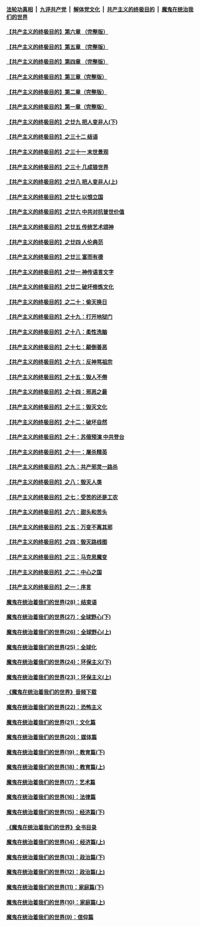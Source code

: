 ####  [法轮功真相](../../../../basic/blob/master/README.md?t=04301401) &nbsp;|&nbsp; [九评共产党](../../../../9ping.md/blob/master/README.md?t=04301401) &nbsp;|&nbsp; [解体党文化](../../../../jtdwh.md/blob/master/README.md?t=04301401)  &nbsp;|&nbsp; [共产主义的终极目的](../../../../gczydzjmd.md/blob/master/README.md?t=04301401) &nbsp;|&nbsp; [魔鬼在统治我们的世界](../../../../mgztzwmdsj.md/blob/master/README.md?t=04301401) 

#### [【共产主义的终极目的】第六章 （完整版）](../pages/nsc422/n11428913.md?t=04301401) 

#### [【共产主义的终极目的】第五章 （完整版）](../pages/nsc422/n11428912.md?t=04301401) 

#### [【共产主义的终极目的】第四章 （完整版）](../pages/nsc422/n11428907.md?t=04301401) 

#### [【共产主义的终极目的】第三章（完整版）](../pages/nsc422/n11428848.md?t=04301401) 

#### [【共产主义的终极目的】第二章（完整版）](../pages/nsc422/n11428831.md?t=04301401) 

#### [【共产主义的终极目的】第一章（完整版）](../pages/nsc422/n11417651.md?t=04301401) 

#### [【共产主义的终极目的】之廿九 把人变非人(下)](../pages/nsc422/n11344140.md?t=04301401) 

#### [【共产主义的终极目的】之三十二 结语](../pages/nsc422/n11360535.md?t=04301401) 

#### [【共产主义的终极目的】之三十一 末世景观](../pages/nsc422/n11351129.md?t=04301401) 

#### [【共产主义的终极目的】之三十 几成狼世界](../pages/nsc422/n11348280.md?t=04301401) 

#### [【共产主义的终极目的】之廿八 把人变非人(上)](../pages/nsc422/n11340492.md?t=04301401) 

#### [【共产主义的终极目的】之廿七 以恨立国](../pages/nsc422/n11336944.md?t=04301401) 

#### [【共产主义的终极目的】之廿六 中共对抗普世价值](../pages/nsc422/n11324785.md?t=04301401) 

#### [【共产主义的终极目的】之廿五 传统艺术颂神](../pages/nsc422/n11296396.md?t=04301401) 

#### [【共产主义的终极目的】之廿四 人伦典范](../pages/nsc422/n11296397.md?t=04301401) 

#### [【共产主义的终极目的】之廿三 富而有德](../pages/nsc422/n11283598.md?t=04301401) 

#### [【共产主义的终极目的】之廿一 神传语言文字](../pages/nsc422/n11263265.md?t=04301401) 

#### [【共产主义的终极目的】之廿二 破坏修炼文化](../pages/nsc422/n11245728.md?t=04301401) 

#### [【共产主义的终极目的】之二十：偷天换日](../pages/nsc422/n11238846.md?t=04301401) 

#### [【共产主义的终极目的】之十九：打开地狱门](../pages/nsc422/n11206376.md?t=04301401) 

#### [【共产主义的终极目的】之十八：柔性洗脑](../pages/nsc422/n11199994.md?t=04301401) 

#### [【共产主义的终极目的】之十七：颠倒善恶](../pages/nsc422/n11179782.md?t=04301401) 

#### [【共产主义的终极目的】之十六：反神骂祖宗](../pages/nsc422/n11166798.md?t=04301401) 

#### [【共产主义的终极目的】之十五：毁人不倦](../pages/nsc422/n11166792.md?t=04301401) 

#### [【共产主义的终极目的】之十四：邪恶之最](../pages/nsc422/n11150249.md?t=04301401) 

#### [【共产主义的终极目的】之十三：毁灭文化](../pages/nsc422/n11135227.md?t=04301401) 

#### [【共产主义的终极目的】之十二：破坏自然](../pages/nsc422/n11135214.md?t=04301401) 

#### [【共产主义的终极目的】之十：苏俄预演 中共登台](../pages/nsc422/n11118424.md?t=04301401) 

#### [【共产主义的终极目的】之十一：屠杀精英](../pages/nsc422/n11118442.md?t=04301401) 

#### [【共产主义的终极目的】之九：共产邪灵一路杀](../pages/nsc422/n11114139.md?t=04301401) 

#### [【共产主义的终极目的】之八：毁灭人类](../pages/nsc422/n11108503.md?t=04301401) 

#### [【共产主义的终极目的】之七：受苦的还是工农](../pages/nsc422/n11101809.md?t=04301401) 

#### [【共产主义的终极目的】之六：甜头和苦头](../pages/nsc422/n11096971.md?t=04301401) 

#### [【共产主义的终极目的】之五：万变不离其邪](../pages/nsc422/n11091285.md?t=04301401) 

#### [【共产主义的终极目的】之四：毁灭路线图](../pages/nsc422/n11086284.md?t=04301401) 

#### [【共产主义的终极目的】之三：马克思魔变](../pages/nsc422/n11061941.md?t=04301401) 

#### [【共产主义的终极目的】之二：中心之国](../pages/nsc422/n11047728.md?t=04301401) 

#### [【共产主义的终极目的】之一：序言](../pages/nsc422/n11086077.md?t=04301401) 

#### [魔鬼在统治着我们的世界(28)：结束语](../pages/nsc422/n10936246.md?t=04301401) 

#### [魔鬼在统治着我们的世界(27)：全球野心(下)](../pages/nsc422/n10928319.md?t=04301401) 

#### [魔鬼在统治着我们的世界(26)：全球野心(上)](../pages/nsc422/n10900318.md?t=04301401) 

#### [魔鬼在统治着我们的世界(25)：全球化](../pages/nsc422/n10788205.md?t=04301401) 

#### [魔鬼在统治着我们的世界(24)：环保主义(下)](../pages/nsc422/n10695307.md?t=04301401) 

#### [魔鬼在统治着我们的世界(23)：环保主义(上)](../pages/nsc422/n10688613.md?t=04301401) 

#### [《魔鬼在统治着我们的世界》音频下载](../pages/nsc422/n10635553.md?t=04301401) 

#### [魔鬼在统治着我们的世界(22)：恐怖主义](../pages/nsc422/n10614727.md?t=04301401) 

#### [魔鬼在统治着我们的世界(21)：文化篇](../pages/nsc422/n10597706.md?t=04301401) 

#### [魔鬼在统治着我们的世界(20)：媒体篇](../pages/nsc422/n10586579.md?t=04301401) 

#### [魔鬼在统治着我们的世界(19)：教育篇(下)](../pages/nsc422/n10564808.md?t=04301401) 

#### [魔鬼在统治着我们的世界(18)：教育篇(上)](../pages/nsc422/n10526970.md?t=04301401) 

#### [魔鬼在统治着我们的世界(17)：艺术篇](../pages/nsc422/n10499093.md?t=04301401) 

#### [魔鬼在统治着我们的世界(16)：法律篇](../pages/nsc422/n10485969.md?t=04301401) 

#### [魔鬼在统治着我们的世界(15)：经济篇(下)](../pages/nsc422/n10469975.md?t=04301401) 

#### [《魔鬼在统治着我们的世界》全书目录](../pages/nsc422/n10464261.md?t=04301401) 

#### [魔鬼在统治着我们的世界(14)：经济篇(上)](../pages/nsc422/n10457370.md?t=04301401) 

#### [魔鬼在统治着我们的世界(13)：政治篇(下)](../pages/nsc422/n10448270.md?t=04301401) 

#### [魔鬼在统治着我们的世界(12)：政治篇(上)](../pages/nsc422/n10444576.md?t=04301401) 

#### [魔鬼在统治着我们的世界(11)：家庭篇(下)](../pages/nsc422/n10440961.md?t=04301401) 

#### [魔鬼在统治着我们的世界(10)：家庭篇(上)](../pages/nsc422/n10435448.md?t=04301401) 

#### [魔鬼在统治着我们的世界(9)：信仰篇](../pages/nsc422/n10432159.md?t=04301401) 

